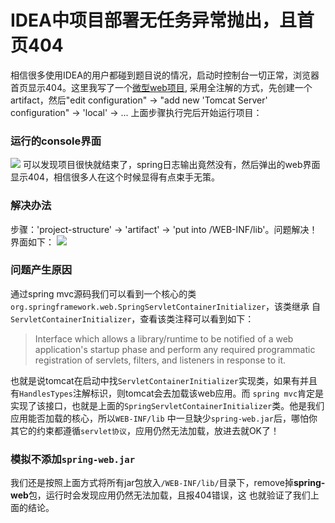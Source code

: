 IDEA中项目部署无任务异常抛出，且首页404
===
相信很多使用IDEA的用户都碰到题目说的情况，启动时控制台一切正常，浏览器首页显示404。这里我写了一个[微型web项目](/spring/spring-mvc),
采用全注解的方式，先创建一个artifact，然后"edit configuration" -> "add new 'Tomcat Server' configuration" -> 'local' -> ...
上面步骤执行完后开始运行项目：

### 运行的console界面
<img src="http://pv89or3o8.bkt.clouddn.com/error-tomcat.png" />
可以发现项目很快就结束了，spring日志输出竟然没有，然后弹出的web界面显示404，相信很多人在这个时候显得有点束手无策。

### 解决办法
步骤：'project-structure' -> 'artifact' -> 'put into /WEB-INF/lib'。问题解决！
界面如下：
<img src="http://pv89or3o8.bkt.clouddn.com//spring/put-into-jar.pngchose-all-jars.png" />

### 问题产生原因
通过spring mvc源码我们可以看到一个核心的类`org.springframework.web.SpringServletContainerInitializer`，该类继承
自`ServletContainerInitializer`，查看该类注释可以看到如下：
> Interface which allows a library/runtime to be notified of a web application's startup phase and perform any required 
> programmatic registration of servlets, filters, and listeners in response to it.

也就是说tomcat在启动中找`ServletContainerInitializer`实现类，如果有并且有`HandlesTypes`注解标识，则tomcat会去加载该web应用。而
`spring mvc`肯定是实现了该接口，也就是上面的`SpringServletContainerInitializer`类。他是我们应用能否加载的核心，所以`WEB-INF/lib`
中一旦缺少`spring-web.jar`后，哪怕你其它的约束都遵循`servlet协议`，应用仍然无法加载，放进去就OK了！

### 模拟不添加`spring-web.jar`
我们还是按照上面方式将所有jar包放入`/WEB-INF/lib/`目录下，remove掉**spring-web**包，运行时会发现应用仍然无法加载，且报404错误，这
也就验证了我们上面的结论。
